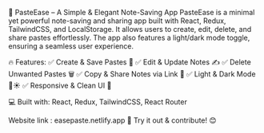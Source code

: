 📝 PasteEase – A Simple & Elegant Note-Saving App
PasteEase is a minimal yet powerful note-saving and sharing app built with React, Redux, TailwindCSS, and LocalStorage. It allows users to create, edit, delete, and share pastes effortlessly. The app also features a light/dark mode toggle, ensuring a seamless user experience.

🔥 Features:
✅ Create & Save Pastes 📌
✅ Edit & Update Notes ✍️
✅ Delete Unwanted Pastes 🗑️
✅ Copy & Share Notes via Link 🔗
✅ Light & Dark Mode 🌙☀️
✅ Responsive & Clean UI 🎨

💻 Built with: React, Redux, TailwindCSS, React Router

Website link : easepaste.netlify.app
🚀 Try it out & contribute! 😊
